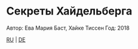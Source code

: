 # Секреты Хайдельберга

Автор: Ева Мария Баст, Хайке Тиссен
Год: 2018

[RU](./ru/README.md) | [DE](./de/README.md)